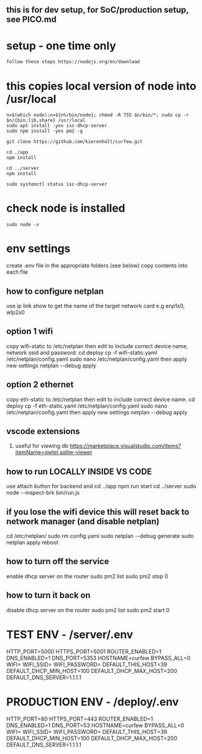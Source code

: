 
## this is for dev setup, for SoC/production setup, see PICO.md
# setup - one time only
    follow these steps https://nodejs.org/en/download
# this copies local version of node into /usr/local 
    n=$(which node);n=${n%/bin/node}; chmod -R 755 $n/bin/*; sudo cp -r $n/{bin,lib,share} /usr/local
    sudo apt install -yes isc-dhcp-server
    sudo npm install -yes pm2 -g

    git clone https://github.com/kierenholt/curfew.git

    cd ./app
    npm install

    cd ../server
    npm install

    sudo systemctl status isc-dhcp-server

# check node is installed
    sudo node -v

# env settings
create .env file in the appropriate folders (see below)
copy contents into each file

## how to configure netplan
use
    ip link show
to get the name of the target network card e.g enp1s0, wlp2s0

## option 1 wifi 
copy wifi-static to /etc/netplan
then edit to include correct device name, network ssid and password. 
    cd deploy
    cp -f wifi-static.yaml /etc/netplan/config.yaml
    sudo nano /etc/netplan/config.yaml
then apply new settings
    netplan --debug apply

## option 2 ethernet
copy eth-static to /etc/netplan
then edit to include correct device name. 
    cd deploy
    cp -f eth-static.yaml /etc/netplan/config.yaml
    sudo nano /etc/netplan/config.yaml
then apply new settings
    netplan --debug apply

## vscode extensions
1. useful for viewing db
    https://marketplace.visualstudio.com/items?itemName=qwtel.sqlite-viewer

## how to run LOCALLY INSIDE VS CODE
use attach button for backend and 
    cd ../app
    npm run start
    cd ../server
    sudo node --inspect-brk bin/run.js

## if you lose the wifi device this will reset back to network manager (and disable netplan)
cd /etc/netplan/
sudo rm config.yaml
sudo netplan --debug generate
sudo netplan apply
reboot

## how to turn off the service
enable dhcp server on the router
    sudo pm2 list
    sudo pm2 stop 0

## how to turn it back on
disable dhcp server on the router
    sudo pm2 list
    sudo pm2 start 0

# TEST ENV - /server/.env
HTTP_PORT=5000
HTTPS_PORT=5001
ROUTER_ENABLED=1
DNS_ENABLED=1
DNS_PORT=5353
HOSTNAME=curfew
BYPASS_ALL=0
WIFI=
WIFI_SSID=
WIFI_PASSWORD=
DEFAULT_THIS_HOST=39
DEFAULT_DHCP_MIN_HOST=100
DEFAULT_DHCP_MAX_HOST=200
DEFAULT_DNS_SERVER=1.1.1.1

# PRODUCTION ENV - /deploy/.env
HTTP_PORT=80
HTTPS_PORT=443
ROUTER_ENABLED=1
DNS_ENABLED=1
DNS_PORT=53
HOSTNAME=curfew
BYPASS_ALL=0
WIFI=
WIFI_SSID=
WIFI_PASSWORD=
DEFAULT_THIS_HOST=39
DEFAULT_DHCP_MIN_HOST=100
DEFAULT_DHCP_MAX_HOST=200
DEFAULT_DNS_SERVER=1.1.1.1
